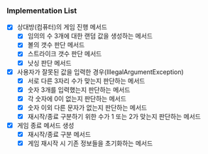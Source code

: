 ### Implementation List
- [x] 상대방(컴퓨터)의 게임 진행 메서드
  - [x] 임의의 수 3개에 대한 랜덤 값을 생성하는 메서드
  - [x] 볼의 갯수 판단 메서드
  - [x] 스트라이크 갯수 판단 메서드
  - [x] 낫싱 판단 메서드
- [x] 사용자가 잘못된 값을 입력한 경우(IllegalArgumentException)
  - [x] 서로 다른 3자리 수가 맞는지 판단하는 메서드
  - [x] 숫자 3개를 입력했는지 판단하는 메서드
  - [x] 각 숫자에 0이 없는지 판단하는 메서드
  - [x] 숫자 이외 다른 문자가 없는지 판단하는 메서드
  - [x] 재시작/종료 구분하기 위한 수가 1 또는 2가 맞는지 판단하는 메서드
- [x] 게임 종료 메서드 생성
  - [x] 재시작/종료 구분 메서드
  - [x] 게임 재시작 시 기존 정보들을 초기화하는 메서드